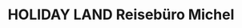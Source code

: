 ---
title: "HOLIDAY LAND Reisebüro Michel"
url: /siegen/holiday-land-reisebuero-michel/
shop: Reisebüro
---